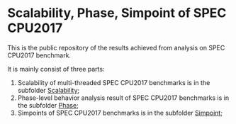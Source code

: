 # Scalability, Phase, Simpoint of SPEC CPU2017

This is the public repository of the results achieved from analysis on SPEC CPU2017 benchmark.

It is mainly consist of three parts:
1. Scalability of multi-threaded SPEC CPU2017 benchmarks is in the subfolder [Scalability](https://github.com/UT-LCA/Scalability-Phase-Simpoint-of-SPEC-CPU2017/tree/master/Scalability);
2. Phase-level behavior analysis result of SPEC CPU2017 benchmarks is in the subfolder [Phase](https://github.com/UT-LCA/Scalability-Phase-Simpoint-of-SPEC-CPU2017/tree/master/Phase);
3. Simpoints of SPEC CPU2017 benchmarks is in the subfolder [Simpoint](https://github.com/UT-LCA/Scalability-Phase-Simpoint-of-SPEC-CPU2017/tree/master/Simpoint);



